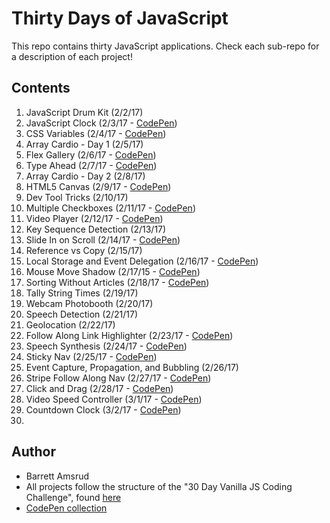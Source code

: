# Thirty Days of JavaScript

This repo contains thirty JavaScript applications.  Check each sub-repo for a description of each project!

## Contents

01. JavaScript Drum Kit (2/2/17)
02. JavaScript Clock (2/3/17 - [CodePen](http://codepen.io/bamsrud01/pen/oBVMOp))
03. CSS Variables (2/4/17 - [CodePen](http://codepen.io/bamsrud01/pen/ZLPdzZ))
04. Array Cardio - Day 1 (2/5/17)
05. Flex Gallery (2/6/17 - [CodePen](http://codepen.io/bamsrud01/pen/dNrBPp))
06. Type Ahead (2/7/17 - [CodePen](http://codepen.io/bamsrud01/pen/jyJjEe))
07. Array Cardio - Day 2 (2/8/17)
08. HTML5 Canvas (2/9/17 - [CodePen](http://codepen.io/bamsrud01/pen/ygwdNw))
09. Dev Tool Tricks (2/10/17)
10. Multiple Checkboxes (2/11/17 - [CodePen](http://codepen.io/bamsrud01/pen/jyJjbQ))
11. Video Player (2/12/17 - [CodePen](http://codepen.io/bamsrud01/pen/VPRJeP))
12. Key Sequence Detection (2/13/17)
13. Slide In on Scroll (2/14/17 - [CodePen](http://codepen.io/bamsrud01/pen/PWLrNQ))
14. Reference vs Copy (2/15/17)
15. Local Storage and Event Delegation (2/16/17 - [CodePen](http://codepen.io/bamsrud01/pen/apxaLL))
16. Mouse Move Shadow (2/17/15 - [CodePen](http://codepen.io/bamsrud01/pen/WRBdKN))
17. Sorting Without Articles (2/18/17 - [CodePen](http://codepen.io/bamsrud01/pen/qRGezo))
18. Tally String Times (2/19/17)
19. Webcam Photobooth (2/20/17)
20. Speech Detection (2/21/17)
21. Geolocation (2/22/17)
22. Follow Along Link Highlighter (2/23/17 - [CodePen](http://codepen.io/bamsrud01/pen/jBOKyJ))
23. Speech Synthesis (2/24/17 - [CodePen](http://codepen.io/bamsrud01/pen/OpPNVz))
24. Sticky Nav (2/25/17 - [CodePen](http://codepen.io/bamsrud01/pen/wJBRBM))
25. Event Capture, Propagation, and Bubbling (2/26/17)
26. Stripe Follow Along Nav (2/27/17 - [CodePen](http://codepen.io/bamsrud01/pen/RpWbra))
27. Click and Drag (2/28/17 - [CodePen](http://codepen.io/bamsrud01/pen/YZydZR))
28. Video Speed Controller (3/1/17 - [CodePen](http://codepen.io/bamsrud01/pen/RprMbK))
29. Countdown Clock (3/2/17 - [CodePen](http://codepen.io/bamsrud01/pen/gmrWoa))
30.

## Author

- Barrett Amsrud
- All projects follow the structure of the "30 Day Vanilla JS Coding Challenge", found [here](https://javascript30.com/)
- [CodePen collection](http://codepen.io/collection/DQKzgV/)

